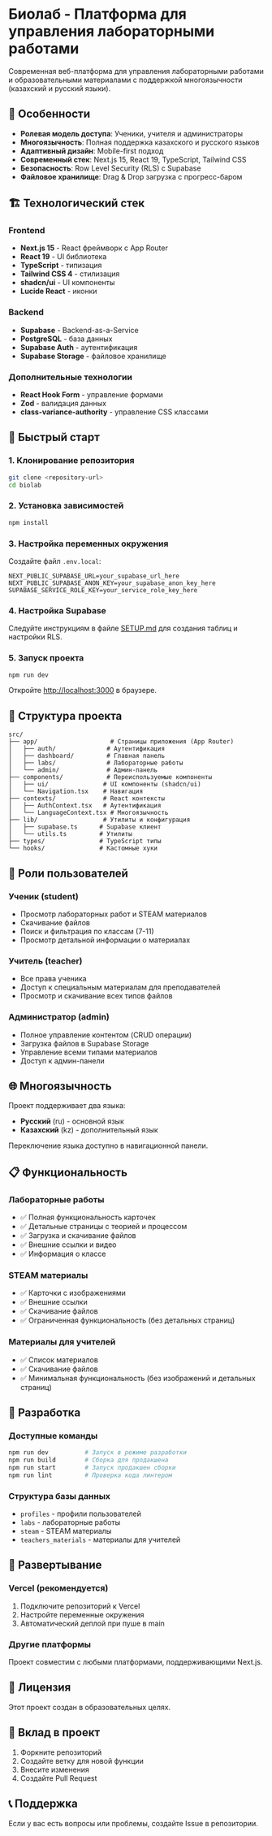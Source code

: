 # Биолаб - Платформа для управления лабораторными работами

Современная веб-платформа для управления лабораторными работами и образовательными материалами с поддержкой многоязычности (казахский и русский языки).

## 🎯 Особенности

- **Ролевая модель доступа**: Ученики, учителя и администраторы
- **Многоязычность**: Полная поддержка казахского и русского языков
- **Адаптивный дизайн**: Mobile-first подход
- **Современный стек**: Next.js 15, React 19, TypeScript, Tailwind CSS
- **Безопасность**: Row Level Security (RLS) с Supabase
- **Файловое хранилище**: Drag & Drop загрузка с прогресс-баром

## 🏗️ Технологический стек

### Frontend
- **Next.js 15** - React фреймворк с App Router
- **React 19** - UI библиотека
- **TypeScript** - типизация
- **Tailwind CSS 4** - стилизация
- **shadcn/ui** - UI компоненты
- **Lucide React** - иконки

### Backend
- **Supabase** - Backend-as-a-Service
- **PostgreSQL** - база данных
- **Supabase Auth** - аутентификация
- **Supabase Storage** - файловое хранилище

### Дополнительные технологии
- **React Hook Form** - управление формами
- **Zod** - валидация данных
- **class-variance-authority** - управление CSS классами

## 🚀 Быстрый старт

### 1. Клонирование репозитория
```bash
git clone <repository-url>
cd biolab
```

### 2. Установка зависимостей
```bash
npm install
```

### 3. Настройка переменных окружения
Создайте файл `.env.local`:
```env
NEXT_PUBLIC_SUPABASE_URL=your_supabase_url_here
NEXT_PUBLIC_SUPABASE_ANON_KEY=your_supabase_anon_key_here
SUPABASE_SERVICE_ROLE_KEY=your_service_role_key_here
```

### 4. Настройка Supabase
Следуйте инструкциям в файле [SETUP.md](./SETUP.md) для создания таблиц и настройки RLS.

### 5. Запуск проекта
```bash
npm run dev
```

Откройте [http://localhost:3000](http://localhost:3000) в браузере.

## 📁 Структура проекта

```
src/
├── app/                    # Страницы приложения (App Router)
│   ├── auth/              # Аутентификация
│   ├── dashboard/         # Главная панель
│   ├── labs/              # Лабораторные работы
│   └── admin/             # Админ-панель
├── components/            # Переиспользуемые компоненты
│   ├── ui/               # UI компоненты (shadcn/ui)
│   └── Navigation.tsx    # Навигация
├── contexts/             # React контексты
│   ├── AuthContext.tsx   # Аутентификация
│   └── LanguageContext.tsx # Многоязычность
├── lib/                  # Утилиты и конфигурация
│   ├── supabase.ts      # Supabase клиент
│   └── utils.ts         # Утилиты
├── types/               # TypeScript типы
└── hooks/               # Кастомные хуки
```

## 👥 Роли пользователей

### Ученик (student)
- Просмотр лабораторных работ и STEAM материалов
- Скачивание файлов
- Поиск и фильтрация по классам (7-11)
- Просмотр детальной информации о материалах

### Учитель (teacher)
- Все права ученика
- Доступ к специальным материалам для преподавателей
- Просмотр и скачивание всех типов файлов

### Администратор (admin)
- Полное управление контентом (CRUD операции)
- Загрузка файлов в Supabase Storage
- Управление всеми типами материалов
- Доступ к админ-панели

## 🌐 Многоязычность

Проект поддерживает два языка:
- **Русский** (ru) - основной язык
- **Казахский** (kz) - дополнительный язык

Переключение языка доступно в навигационной панели.

## 📋 Функциональность

### Лабораторные работы
- ✅ Полная функциональность карточек
- ✅ Детальные страницы с теорией и процессом
- ✅ Загрузка и скачивание файлов
- ✅ Внешние ссылки и видео
- ✅ Информация о классе

### STEAM материалы
- ✅ Карточки с изображениями
- ✅ Внешние ссылки
- ✅ Скачивание файлов
- ✅ Ограниченная функциональность (без детальных страниц)

### Материалы для учителей
- ✅ Список материалов
- ✅ Скачивание файлов
- ✅ Минимальная функциональность (без изображений и детальных страниц)

## 🔧 Разработка

### Доступные команды
```bash
npm run dev          # Запуск в режиме разработки
npm run build        # Сборка для продакшена
npm run start        # Запуск продакшен сборки
npm run lint         # Проверка кода линтером
```

### Структура базы данных
- `profiles` - профили пользователей
- `labs` - лабораторные работы
- `steam` - STEAM материалы
- `teachers_materials` - материалы для учителей

## 🚀 Развертывание

### Vercel (рекомендуется)
1. Подключите репозиторий к Vercel
2. Настройте переменные окружения
3. Автоматический деплой при пуше в main

### Другие платформы
Проект совместим с любыми платформами, поддерживающими Next.js.

## 📄 Лицензия

Этот проект создан в образовательных целях.

## 🤝 Вклад в проект

1. Форкните репозиторий
2. Создайте ветку для новой функции
3. Внесите изменения
4. Создайте Pull Request

## 📞 Поддержка

Если у вас есть вопросы или проблемы, создайте Issue в репозитории.

